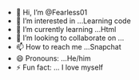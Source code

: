 - 👋 Hi, I’m @Fearless01
- 👀 I’m interested in ...Learning code
- 🌱 I’m currently learning ...Html
- 💞️ I’m looking to collaborate on ...
- 📫 How to reach me ...Snapchat 
- 😄 Pronouns: ...He/him
- ⚡ Fun fact: ... I love myself 

<!---
Fearless01-ai/Fearless01-ai is a ✨ special ✨ repository because its `README.md` (this file) appears on your GitHub profile.
You can click the Preview link to take a look at your changes.
--->
